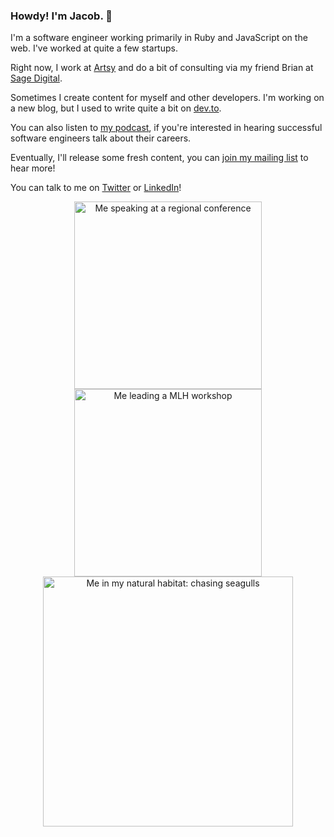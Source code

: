 ### Howdy! I'm Jacob. 🤠

I'm a software engineer working primarily in Ruby and JavaScript on the web. I've worked at quite a few startups.

Right now, I work at [Artsy][artsy] and do a bit of consulting via my friend Brian at [Sage Digital][sage_digital].

Sometimes I create content for myself and other developers. I'm working on a new blog, but I used to write quite a bit on [dev.to][dev_to].

You can also listen to [my podcast][devpath], if you're interested in hearing successful software engineers talk about their careers.

Eventually, I'll release some fresh content, you can [join my mailing list][mailing_list] to hear more!

You can talk to me on [Twitter][twitter] or [LinkedIn][linkedin]!

<p align="center">
  <img width="300" alt="Me speaking at a regional conference" src="https://user-images.githubusercontent.com/11466782/144274345-a89638fb-68b5-4d5f-a567-d6814743057c.png">
  <img width="300" alt="Me leading a MLH workshop" src="https://user-images.githubusercontent.com/11466782/144274500-cfc40438-7ac0-4d38-b3d2-9d2707b60600.png">
  <br>
  <img width="400" alt="Me in my natural habitat: chasing seagulls" src="https://user-images.githubusercontent.com/11466782/144271718-a34094c7-05d5-4b7c-8ec8-e2961941fd55.jpg">
</p>

[artsy]: https://www.artsy.net/about
[sage_digital]: https://www.sagedigital.com/
[dev_to]: https://dev.to/jacobherrington
[devpath]: https://devpath.fm
[mailing_list]: https://pages.convertkit.com/674caf55d4/f30f7753a7
[twitter]: https://twitter.com/jakeherrington
[linkedin]: https://linkedin.com/in/jacobherrington
